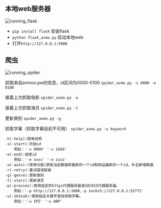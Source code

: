 ## 本地web服务器

![running_flask](https://raw.githubusercontent.com/moozik/avmoo-spider/master/running_flask.png)

- `pip install flask` 安装flask
- `python flask_avmo.py` 启动本地web
- 打开`http://127.0.0.1:5000`

## 爬虫

![running_spider](https://raw.githubusercontent.com/moozik/avmoo-spider/master/running_spider.png)

抓取来自avmoo.pw的信息，id区间为0000-0100
`spider_avmo.py -s 0000 -e 0100`

接着上次抓取电影
`spider_avmo.py -a`

接着上次抓取演员
`spider_avmo.py -t`

更新类别
`spider_avmo.py -g`

抓取字幕（抓取字幕目前不可用）
`spider_avmo.py -u keyword`
```
-h(-help):使用说明
-s(-start):开始id
    例如：'-s 0000' '-s 1ddd'
-e(-end):结束id
    例如：'-e xxxx' '-e zzzz'
-a(-auto):(常用功能)获取当前数据库最新的一个id和网站最新的一个id，补全新增数据
-r(-retry):重试错误链接
-g(-genre):更新类别
-t(-stars):更新演员
-p(-proxies):使用指定的https代理服务器或SOCKS5代理服务器。
    例如：'-p http://127.0.0.1:1080,-p socks5://127.0.0.1:52772'
-u(-163sub):使用指定关键字查找视频字幕。
    例如：'-u IPZ' '-u ABP'
```
